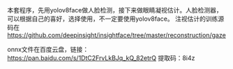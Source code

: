 本套程序，先用yolov8face做人脸检测，接下来做眼睛凝视估计。人脸检测器，可以根据自己的喜好，选择使用，不一定要使用yolov8face。
注视估计的训练源码在 https://github.com/deepinsight/insightface/tree/master/reconstruction/gaze

onnx文件在百度云盘，链接：https://pan.baidu.com/s/1DtC2FrvLkBJq_kQ_82etrQ 
提取码：8i4z

